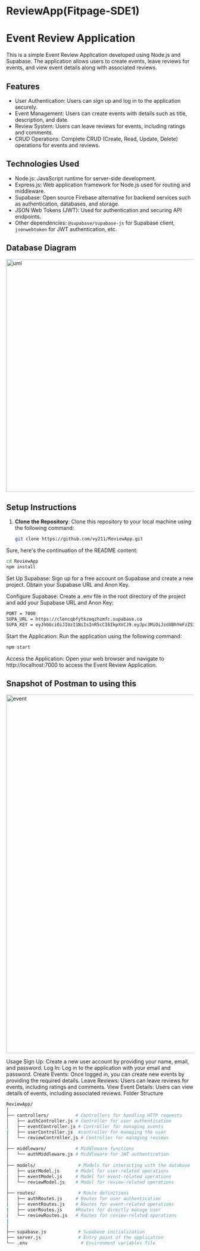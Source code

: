 # ReviewApp(Fitpage-SDE1)
# Event Review Application

This is a simple Event Review Application developed using Node.js and Supabase. The application allows users to create events, leave reviews for events, and view event details along with associated reviews.

## Features

- User Authentication: Users can sign up and log in to the application securely.
- Event Management: Users can create events with details such as title, description, and date.
- Review System: Users can leave reviews for events, including ratings and comments.
- CRUD Operations: Complete CRUD (Create, Read, Update, Delete) operations for events and reviews.

## Technologies Used

- Node.js: JavaScript runtime for server-side development.
- Express.js: Web application framework for Node.js used for routing and middleware.
- Supabase: Open source Firebase alternative for backend services such as authentication, databases, and storage.
- JSON Web Tokens (JWT): Used for authentication and securing API endpoints.
- Other dependencies: `@supabase/supabase-js` for Supabase client, `jsonwebtoken` for JWT authentication, etc.

## Database Diagram
<img width="623" alt="uml" src="https://github.com/vy211/ReviewApp/assets/29013344/7ae9b519-d0e5-4b9e-b0ba-756e23fc0fa5">


## Setup Instructions

1. **Clone the Repository**: Clone this repository to your local machine using the following command:

   ```bash
   git clone https://github.com/vy211/ReviewApp.git
   ```


Sure, here's the continuation of the README content:

```bash
cd ReviewApp
npm install
```
Set Up Supabase: Sign up for a free account on Supabase and create a new project. Obtain your Supabase URL and Anon Key.

Configure Supabase: Create a .env file in the root directory of the project and add your Supabase URL and Anon Key:
```bash
PORT = 7000
SUPA_URL = https://clencqbfytkzoqzhzmfc.supabase.co
SUPA_KEY = eyJhbGciOiJIUzI1NiIsInR5cCI6IkpXVCJ9.eyJpc3MiOiJzdXBhYmFzZSIsInJlZiI6ImNsZW5jcWJmeXRrem9xemh6bWZjIiwicm9sZSI6ImFub24iLCJpYXQiOjE3MTE1MzM0NzksImV4cCI6MjAyNzEwOTQ3OX0.uHcIzlNuwkQ1dhyRvze3cogwlrSArStaNi5TivJev0o
```
Start the Application: Run the application using the following command:
```bash
npm start
```
Access the Application: Open your web browser and navigate to http://localhost:7000 to access the Event Review Application.

## Snapshot of Postman to using this
<img width="960" alt="event" src="https://github.com/vy211/ReviewApp/assets/29013344/74958038-0c70-4a43-b1bf-1381791507f9">



Usage
Sign Up: Create a new user account by providing your name, email, and password.
Log In: Log in to the application with your email and password.
Create Events: Once logged in, you can create new events by providing the required details.
Leave Reviews: Users can leave reviews for events, including ratings and comments.
View Event Details: Users can view details of events, including associated reviews.
Folder Structure
```bash
ReviewApp/
│
├── controllers/          # Controllers for handling HTTP requests
│   ├── authController.js # Controller for user authentication
│   ├── eventController.js # Controller for managing events
|   ├── userController.js  #controller for managing the user 
│   └── reviewController.js # Controller for managing reviews
│
├── middleware/           # Middleware functions
│   └── authMiddleware.js # Middleware for JWT authentication
│
├── models/                # Models for interacting with the database
│   ├── userModel.js      # Model for user-related operations
│   ├── eventModel.js     # Model for event-related operations
│   └── reviewModel.js    # Model for review-related operations
│
├── routes/                # Route definitions
│   ├── authRoutes.js     # Routes for user authentication
│   ├── eventRoutes.js    # Routes for event-related operations
|   ├── userRoutes.js     #Routes for directly manage user
│   └── reviewRoutes.js   # Routes for review-related operations
|
│
├── supabase.js            # Supabase initialization
├── server.js              # Entry point of the application
└── .env                    # Environment variables file
```
